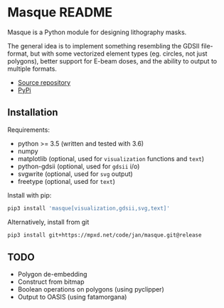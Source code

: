 # Masque README

Masque is a Python module for designing lithography masks.

The general idea is to implement something resembling the GDSII file-format, but
with some vectorized element types (eg. circles, not just polygons), better support for
E-beam doses, and the ability to output to multiple formats.

- [Source repository](https://mpxd.net/code/jan/masque)
- [PyPi](https://pypi.org/project/masque)


## Installation

Requirements:
* python >= 3.5 (written and tested with 3.6)
* numpy
* matplotlib (optional, used for `visualization` functions and `text`)
* python-gdsii (optional, used for `gdsii` i/o)
* svgwrite (optional, used for `svg` output)
* freetype (optional, used for `text`)


Install with pip:
```bash
pip3 install 'masque[visualization,gdsii,svg,text]'
```

Alternatively, install from git
```bash
pip3 install git+https://mpxd.net/code/jan/masque.git@release
```

## TODO

* Polygon de-embedding
* Construct from bitmap
* Boolean operations on polygons (using pyclipper)
* Output to OASIS (using fatamorgana)

